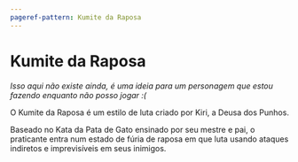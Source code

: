 ```yaml
---
pageref-pattern: Kumite da Raposa
---
```

# Kumite da Raposa

_Isso aqui não existe ainda, é uma ideia para um personagem que estou fazendo enquanto não posso jogar :(_

O Kumite da Raposa é um estilo de luta criado por Kiri, a Deusa dos Punhos.

Baseado no Kata da Pata de Gato ensinado por seu mestre e pai, o praticante entra num estado de fúria de raposa em que luta usando ataques indiretos e imprevisíveis em seus inimigos.